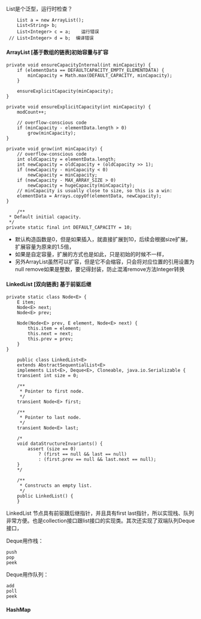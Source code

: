 List是个泛型，运行时检查？

        List a = new ArrayList();
        List<String> b;
        List<Integer> c = a;    运行错误
     // List<Integer> d = b;  编译错误 


####  ArrayList [基于数组的链表]初始容量与扩容

    private void ensureCapacityInternal(int minCapacity) {
        if (elementData == DEFAULTCAPACITY_EMPTY_ELEMENTDATA) {
            minCapacity = Math.max(DEFAULT_CAPACITY, minCapacity);
        }

        ensureExplicitCapacity(minCapacity);
    }

    private void ensureExplicitCapacity(int minCapacity) {
        modCount++;

        // overflow-conscious code
        if (minCapacity - elementData.length > 0)
            grow(minCapacity);
    }

    private void grow(int minCapacity) {
        // overflow-conscious code
        int oldCapacity = elementData.length;
        int newCapacity = oldCapacity + (oldCapacity >> 1);
        if (newCapacity - minCapacity < 0)
            newCapacity = minCapacity;
        if (newCapacity - MAX_ARRAY_SIZE > 0)
            newCapacity = hugeCapacity(minCapacity);
        // minCapacity is usually close to size, so this is a win:
        elementData = Arrays.copyOf(elementData, newCapacity);
    }
    
        /**
     * Default initial capacity.
     */
    private static final int DEFAULT_CAPACITY = 10;
    

* 默认构造函数是0，但是如果插入，就直接扩展到10，后续会根据size扩展，扩展容量为原来的1.5倍，
* 如果是自定容量，扩展的方式也是如此，只是初始的时候不一样，
* 另外ArrayList虽然可以扩容，但是它不会缩容，只会将对应位置的引用设置为null remove如果是整数，要记得封装，防止混淆remove方法Integer转换



#### LinkedList [双向链表] 基于前驱后继

    private static class Node<E> {
        E item;
        Node<E> next;
        Node<E> prev;

        Node(Node<E> prev, E element, Node<E> next) {
            this.item = element;
            this.next = next;
            this.prev = prev;
        }
    }
    
	    public class LinkedList<E>
	    extends AbstractSequentialList<E>
	    implements List<E>, Deque<E>, Cloneable, java.io.Serializable {
	    transient int size = 0;
	
	    /**
	     * Pointer to first node.
	     */
	    transient Node<E> first;
	
	    /**
	     * Pointer to last node.
	     */
	    transient Node<E> last;
	
	    /*
	    void dataStructureInvariants() {
	        assert (size == 0)
	            ? (first == null && last == null)
	            : (first.prev == null && last.next == null);
	    }
	    */
	
	    /**
	     * Constructs an empty list.
	     */
	    public LinkedList() {
	    }

LinkedList 节点具有前驱跟后继指针，并且具有first last指针，所以实现栈、队列非常方便。也是collection接口跟list接口的实现类。其次还实现了双端队列Deque接口，

Deque用作栈：

	push
	pop
	peek

Deque用作队列：

	add
	poll
	peek	


#### HashMap 